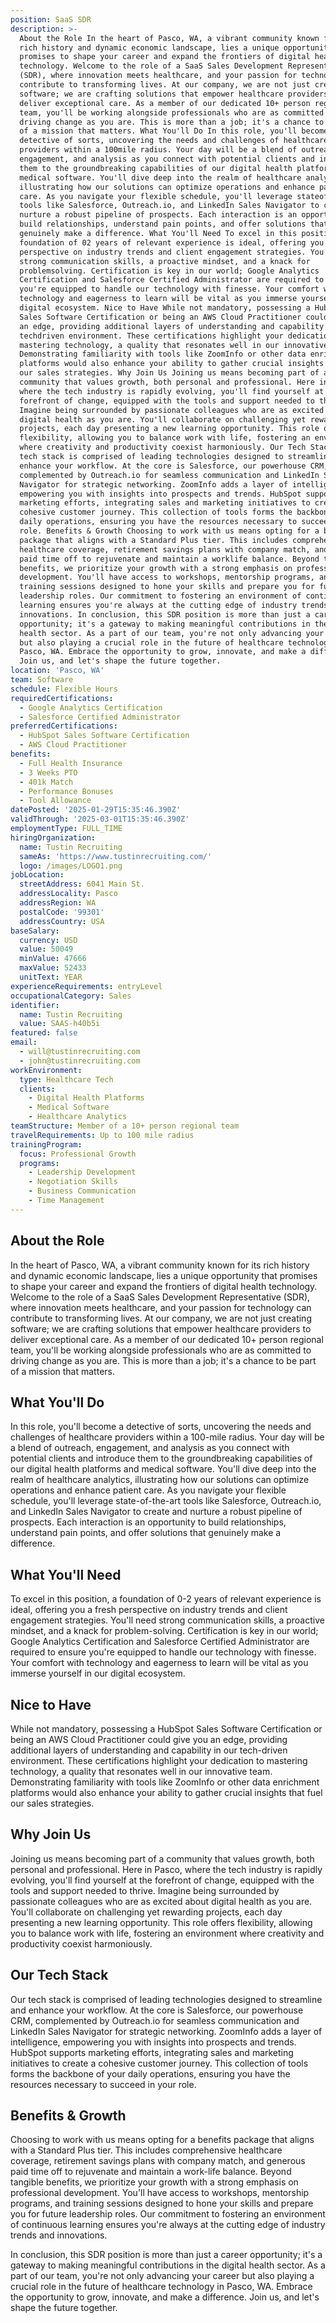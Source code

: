 ```yaml
---
position: SaaS SDR
description: >-
  About the Role In the heart of Pasco, WA, a vibrant community known for its
  rich history and dynamic economic landscape, lies a unique opportunity that
  promises to shape your career and expand the frontiers of digital health
  technology. Welcome to the role of a SaaS Sales Development Representative
  (SDR), where innovation meets healthcare, and your passion for technology can
  contribute to transforming lives. At our company, we are not just creating
  software; we are crafting solutions that empower healthcare providers to
  deliver exceptional care. As a member of our dedicated 10+ person regional
  team, you'll be working alongside professionals who are as committed to
  driving change as you are. This is more than a job; it's a chance to be part
  of a mission that matters. What You'll Do In this role, you'll become a
  detective of sorts, uncovering the needs and challenges of healthcare
  providers within a 100mile radius. Your day will be a blend of outreach,
  engagement, and analysis as you connect with potential clients and introduce
  them to the groundbreaking capabilities of our digital health platforms and
  medical software. You'll dive deep into the realm of healthcare analytics,
  illustrating how our solutions can optimize operations and enhance patient
  care. As you navigate your flexible schedule, you'll leverage stateoftheart
  tools like Salesforce, Outreach.io, and LinkedIn Sales Navigator to create and
  nurture a robust pipeline of prospects. Each interaction is an opportunity to
  build relationships, understand pain points, and offer solutions that
  genuinely make a difference. What You'll Need To excel in this position, a
  foundation of 02 years of relevant experience is ideal, offering you a fresh
  perspective on industry trends and client engagement strategies. You'll need
  strong communication skills, a proactive mindset, and a knack for
  problemsolving. Certification is key in our world; Google Analytics
  Certification and Salesforce Certified Administrator are required to ensure
  you're equipped to handle our technology with finesse. Your comfort with
  technology and eagerness to learn will be vital as you immerse yourself in our
  digital ecosystem. Nice to Have While not mandatory, possessing a HubSpot
  Sales Software Certification or being an AWS Cloud Practitioner could give you
  an edge, providing additional layers of understanding and capability in our
  techdriven environment. These certifications highlight your dedication to
  mastering technology, a quality that resonates well in our innovative team.
  Demonstrating familiarity with tools like ZoomInfo or other data enrichment
  platforms would also enhance your ability to gather crucial insights that fuel
  our sales strategies. Why Join Us Joining us means becoming part of a
  community that values growth, both personal and professional. Here in Pasco,
  where the tech industry is rapidly evolving, you'll find yourself at the
  forefront of change, equipped with the tools and support needed to thrive.
  Imagine being surrounded by passionate colleagues who are as excited about
  digital health as you are. You'll collaborate on challenging yet rewarding
  projects, each day presenting a new learning opportunity. This role offers
  flexibility, allowing you to balance work with life, fostering an environment
  where creativity and productivity coexist harmoniously. Our Tech Stack Our
  tech stack is comprised of leading technologies designed to streamline and
  enhance your workflow. At the core is Salesforce, our powerhouse CRM,
  complemented by Outreach.io for seamless communication and LinkedIn Sales
  Navigator for strategic networking. ZoomInfo adds a layer of intelligence,
  empowering you with insights into prospects and trends. HubSpot supports
  marketing efforts, integrating sales and marketing initiatives to create a
  cohesive customer journey. This collection of tools forms the backbone of your
  daily operations, ensuring you have the resources necessary to succeed in your
  role. Benefits & Growth Choosing to work with us means opting for a benefits
  package that aligns with a Standard Plus tier. This includes comprehensive
  healthcare coverage, retirement savings plans with company match, and generous
  paid time off to rejuvenate and maintain a worklife balance. Beyond tangible
  benefits, we prioritize your growth with a strong emphasis on professional
  development. You'll have access to workshops, mentorship programs, and
  training sessions designed to hone your skills and prepare you for future
  leadership roles. Our commitment to fostering an environment of continuous
  learning ensures you're always at the cutting edge of industry trends and
  innovations. In conclusion, this SDR position is more than just a career
  opportunity; it's a gateway to making meaningful contributions in the digital
  health sector. As a part of our team, you're not only advancing your career
  but also playing a crucial role in the future of healthcare technology in
  Pasco, WA. Embrace the opportunity to grow, innovate, and make a difference.
  Join us, and let's shape the future together.
location: 'Pasco, WA'
team: Software
schedule: Flexible Hours
requiredCertifications:
  - Google Analytics Certification
  - Salesforce Certified Administrator
preferredCertifications:
  - HubSpot Sales Software Certification
  - AWS Cloud Practitioner
benefits:
  - Full Health Insurance
  - 3 Weeks PTO
  - 401k Match
  - Performance Bonuses
  - Tool Allowance
datePosted: '2025-01-29T15:35:46.390Z'
validThrough: '2025-03-01T15:35:46.390Z'
employmentType: FULL_TIME
hiringOrganization:
  name: Tustin Recruiting
  sameAs: 'https://www.tustinrecruiting.com/'
  logo: /images/LOGO1.png
jobLocation:
  streetAddress: 6041 Main St.
  addressLocality: Pasco
  addressRegion: WA
  postalCode: '99301'
  addressCountry: USA
baseSalary:
  currency: USD
  value: 50049
  minValue: 47666
  maxValue: 52433
  unitText: YEAR
experienceRequirements: entryLevel
occupationalCategory: Sales
identifier:
  name: Tustin Recruiting
  value: SAAS-h40b5i
featured: false
email:
  - will@tustinrecruiting.com
  - john@tustinrecruiting.com
workEnvironment:
  type: Healthcare Tech
  clients:
    - Digital Health Platforms
    - Medical Software
    - Healthcare Analytics
teamStructure: Member of a 10+ person regional team
travelRequirements: Up to 100 mile radius
trainingProgram:
  focus: Professional Growth
  programs:
    - Leadership Development
    - Negotiation Skills
    - Business Communication
    - Time Management
---
```




## About the Role

In the heart of Pasco, WA, a vibrant community known for its rich history and dynamic economic landscape, lies a unique opportunity that promises to shape your career and expand the frontiers of digital health technology. Welcome to the role of a SaaS Sales Development Representative (SDR), where innovation meets healthcare, and your passion for technology can contribute to transforming lives. At our company, we are not just creating software; we are crafting solutions that empower healthcare providers to deliver exceptional care. As a member of our dedicated 10+ person regional team, you'll be working alongside professionals who are as committed to driving change as you are. This is more than a job; it's a chance to be part of a mission that matters.

## What You'll Do

In this role, you'll become a detective of sorts, uncovering the needs and challenges of healthcare providers within a 100-mile radius. Your day will be a blend of outreach, engagement, and analysis as you connect with potential clients and introduce them to the groundbreaking capabilities of our digital health platforms and medical software. You'll dive deep into the realm of healthcare analytics, illustrating how our solutions can optimize operations and enhance patient care. As you navigate your flexible schedule, you'll leverage state-of-the-art tools like Salesforce, Outreach.io, and LinkedIn Sales Navigator to create and nurture a robust pipeline of prospects. Each interaction is an opportunity to build relationships, understand pain points, and offer solutions that genuinely make a difference.

## What You'll Need

To excel in this position, a foundation of 0-2 years of relevant experience is ideal, offering you a fresh perspective on industry trends and client engagement strategies. You'll need strong communication skills, a proactive mindset, and a knack for problem-solving. Certification is key in our world; Google Analytics Certification and Salesforce Certified Administrator are required to ensure you're equipped to handle our technology with finesse. Your comfort with technology and eagerness to learn will be vital as you immerse yourself in our digital ecosystem.

## Nice to Have

While not mandatory, possessing a HubSpot Sales Software Certification or being an AWS Cloud Practitioner could give you an edge, providing additional layers of understanding and capability in our tech-driven environment. These certifications highlight your dedication to mastering technology, a quality that resonates well in our innovative team. Demonstrating familiarity with tools like ZoomInfo or other data enrichment platforms would also enhance your ability to gather crucial insights that fuel our sales strategies.

## Why Join Us

Joining us means becoming part of a community that values growth, both personal and professional. Here in Pasco, where the tech industry is rapidly evolving, you'll find yourself at the forefront of change, equipped with the tools and support needed to thrive. Imagine being surrounded by passionate colleagues who are as excited about digital health as you are. You'll collaborate on challenging yet rewarding projects, each day presenting a new learning opportunity. This role offers flexibility, allowing you to balance work with life, fostering an environment where creativity and productivity coexist harmoniously.

## Our Tech Stack

Our tech stack is comprised of leading technologies designed to streamline and enhance your workflow. At the core is Salesforce, our powerhouse CRM, complemented by Outreach.io for seamless communication and LinkedIn Sales Navigator for strategic networking. ZoomInfo adds a layer of intelligence, empowering you with insights into prospects and trends. HubSpot supports marketing efforts, integrating sales and marketing initiatives to create a cohesive customer journey. This collection of tools forms the backbone of your daily operations, ensuring you have the resources necessary to succeed in your role.

## Benefits & Growth

Choosing to work with us means opting for a benefits package that aligns with a Standard Plus tier. This includes comprehensive healthcare coverage, retirement savings plans with company match, and generous paid time off to rejuvenate and maintain a work-life balance. Beyond tangible benefits, we prioritize your growth with a strong emphasis on professional development. You'll have access to workshops, mentorship programs, and training sessions designed to hone your skills and prepare you for future leadership roles. Our commitment to fostering an environment of continuous learning ensures you're always at the cutting edge of industry trends and innovations.

In conclusion, this SDR position is more than just a career opportunity; it's a gateway to making meaningful contributions in the digital health sector. As a part of our team, you're not only advancing your career but also playing a crucial role in the future of healthcare technology in Pasco, WA. Embrace the opportunity to grow, innovate, and make a difference. Join us, and let's shape the future together.
